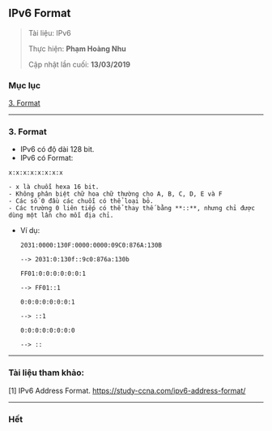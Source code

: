 ## IPv6 Format

> Tài liệu: IPv6
> 
> Thực hiện: **Phạm Hoàng Nhu**
> 
> Cập nhật lần cuối: **13/03/2019**

### Mục lục

[3. Format](#format)

---

<a name="format"></a>
### 3. Format
* IPv6 có độ dài 128 bit.
* IPv6 có Format:
```
x:x:x:x:x:x:x:x
```
	- x là chuỗi hexa 16 bit.
	- Không phân biệt chữ hoa chữ thường cho A, B, C, D, E và F
	- Các số 0 đầu các chuỗi có thể loại bỏ.
	- Các trường 0 liên tiếp có thể thay thế bằng **::**, nhưng chỉ được dùng một lần cho mỗi địa chỉ.
	
* Ví dụ:
	```
	2031:0000:130F:0000:0000:09C0:876A:130B
		
	--> 2031:0:130f::9c0:876a:130b
	```

	```
	FF01:0:0:0:0:0:0:1
	
	--> FF01::1
	```
	
	```
	0:0:0:0:0:0:0:1
	
	--> ::1
	```
	
	```
	0:0:0:0:0:0:0:0
	
	--> ::
	```

---


### Tài liệu tham khảo:

[1] IPv6 Address Format. https://study-ccna.com/ipv6-address-format/


---

### Hết

